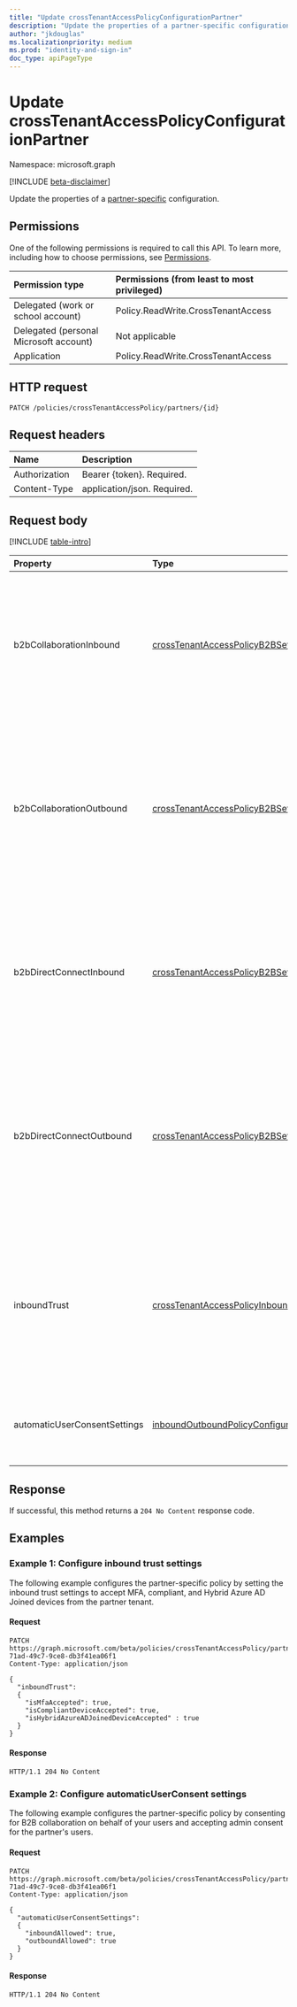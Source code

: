 ```yaml
---
title: "Update crossTenantAccessPolicyConfigurationPartner"
description: "Update the properties of a partner-specific configuration."
author: "jkdouglas"
ms.localizationpriority: medium
ms.prod: "identity-and-sign-in"
doc_type: apiPageType
---
```


# Update crossTenantAccessPolicyConfigurationPartner

Namespace: microsoft.graph

[!INCLUDE [beta-disclaimer](../../includes/beta-disclaimer.md)]

Update the properties of a [partner-specific](../resources/crosstenantaccesspolicyconfigurationpartner.md) configuration.

## Permissions

One of the following permissions is required to call this API. To learn more, including how to choose permissions, see [Permissions](/graph/permissions-reference).

|Permission type|Permissions (from least to most privileged)|
|:---|:---|
|Delegated (work or school account)|Policy.ReadWrite.CrossTenantAccess|
|Delegated (personal Microsoft account)|Not applicable|
|Application|Policy.ReadWrite.CrossTenantAccess|

## HTTP request

<!-- {
  "blockType": "ignored"
}
-->

``` http
PATCH /policies/crossTenantAccessPolicy/partners/{id}
```

## Request headers

|Name|Description|
|:---|:---|
|Authorization|Bearer {token}. Required.|
|Content-Type|application/json. Required.|

## Request body

[!INCLUDE [table-intro](../../includes/update-property-table-intro.md)]

|Property|Type|Description|
|:---|:---|:---|
| b2bCollaborationInbound | [crossTenantAccessPolicyB2BSetting](../resources/crosstenantaccesspolicyb2bsetting.md) | Defines your partner-specific configuration for users from other organizations accessing your resources via Azure AD B2B collaboration. |
| b2bCollaborationOutbound | [crossTenantAccessPolicyB2BSetting](../resources/crosstenantaccesspolicyb2bsetting.md) | Defines your partner-specific configuration for users in your organization going outbound to access resources in another organization via Azure AD B2B collaboration. |
| b2bDirectConnectInbound | [crossTenantAccessPolicyB2BSetting](../resources/crosstenantaccesspolicyb2bsetting.md) | Defines your partner-specific configuration for users from other organizations accessing your resources via Azure AD B2B direct connect. |
| b2bDirectConnectOutbound | [crossTenantAccessPolicyB2BSetting](../resources/crosstenantaccesspolicyb2bsetting.md) | Defines your partner-specific configuration for users in your organization going outbound to access resources in another organization via Azure AD B2B direct connect. |
| inboundTrust | [crossTenantAccessPolicyInboundTrust](../resources/crosstenantaccesspolicyinboundtrust.md) | Determines the partner-specific configuration for trusting other Conditional Access claims from external Azure Active Directory (Azure AD) organizations. |
| automaticUserConsentSettings | [inboundOutboundPolicyConfiguration](../resources/inboundoutboundpolicyconfiguration.md) | Determines the partner-specific configuration for automatic user consent settings. |

## Response

If successful, this method returns a `204 No Content` response code.

## Examples

### Example 1: Configure inbound trust settings

The following example configures the partner-specific policy by setting the inbound trust settings to accept MFA, compliant, and Hybrid Azure AD Joined devices from the partner tenant.

#### Request

<!-- {
  "blockType": "request",
  "name": "update_crosstenantaccesspolicyconfigurationpartner"
}
-->

``` http
PATCH https://graph.microsoft.com/beta/policies/crossTenantAccessPolicy/partners/90e29127-71ad-49c7-9ce8-db3f41ea06f1
Content-Type: application/json

{
  "inboundTrust": 
  {
    "isMfaAccepted": true,
    "isCompliantDeviceAccepted": true,
    "isHybridAzureADJoinedDeviceAccepted" : true
  }
}
```

#### Response

<!-- {
  "blockType": "response",
  "truncated": true
}
-->

``` http
HTTP/1.1 204 No Content
```

### Example 2: Configure automaticUserConsent settings 

The following example configures the partner-specific policy by consenting for B2B collaboration on behalf of your users and accepting admin consent for the partner's users.

#### Request

<!-- {
  "blockType": "request",
  "name": "update_crosstenantaccesspolicyconfigurationpartner_automaticuserconsentsettings"
}
-->

``` http
PATCH https://graph.microsoft.com/beta/policies/crossTenantAccessPolicy/partners/90e29127-71ad-49c7-9ce8-db3f41ea06f1
Content-Type: application/json

{
  "automaticUserConsentSettings": 
  {
    "inboundAllowed": true,
    "outboundAllowed": true
  }
}
```

#### Response

<!-- {
  "blockType": "response",
  "truncated": true
}
-->

``` http
HTTP/1.1 204 No Content
```

